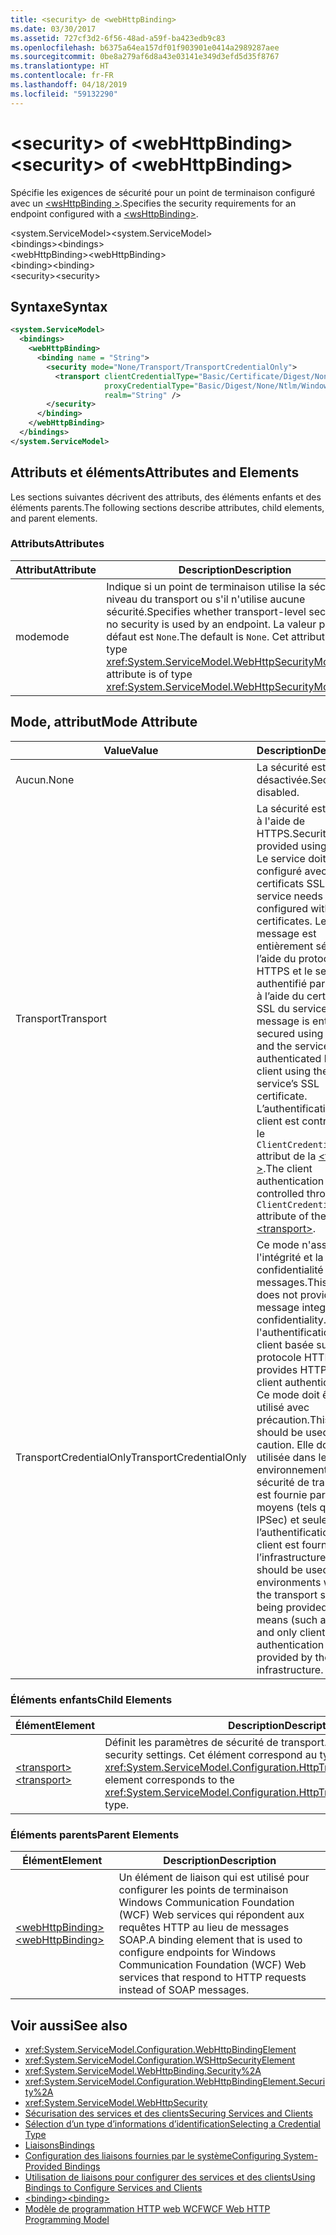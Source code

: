 ```yaml
---
title: <security> de <webHttpBinding>
ms.date: 03/30/2017
ms.assetid: 727cf3d2-6f56-48ad-a59f-ba423edb9c83
ms.openlocfilehash: b6375a64ea157df01f903901e0414a2989287aee
ms.sourcegitcommit: 0be8a279af6d8a43e03141e349d3efd5d35f8767
ms.translationtype: HT
ms.contentlocale: fr-FR
ms.lasthandoff: 04/18/2019
ms.locfileid: "59132290"
---
```

# <a name="security-of-webhttpbinding"></a><span data-ttu-id="52597-102">\<security> of \<webHttpBinding></span><span class="sxs-lookup"><span data-stu-id="52597-102">\<security> of \<webHttpBinding></span></span>
<span data-ttu-id="52597-103">Spécifie les exigences de sécurité pour un point de terminaison configuré avec un [ \<wsHttpBinding >](../../../../../docs/framework/configure-apps/file-schema/wcf/wshttpbinding.md).</span><span class="sxs-lookup"><span data-stu-id="52597-103">Specifies the security requirements for an endpoint configured with a [\<wsHttpBinding>](../../../../../docs/framework/configure-apps/file-schema/wcf/wshttpbinding.md).</span></span>  
  
 <span data-ttu-id="52597-104">\<system.ServiceModel></span><span class="sxs-lookup"><span data-stu-id="52597-104">\<system.ServiceModel></span></span>  
<span data-ttu-id="52597-105">\<bindings></span><span class="sxs-lookup"><span data-stu-id="52597-105">\<bindings></span></span>  
<span data-ttu-id="52597-106">\<webHttpBinding></span><span class="sxs-lookup"><span data-stu-id="52597-106">\<webHttpBinding></span></span>  
<span data-ttu-id="52597-107">\<binding></span><span class="sxs-lookup"><span data-stu-id="52597-107">\<binding></span></span>  
<span data-ttu-id="52597-108">\<security></span><span class="sxs-lookup"><span data-stu-id="52597-108">\<security></span></span>  
  
## <a name="syntax"></a><span data-ttu-id="52597-109">Syntaxe</span><span class="sxs-lookup"><span data-stu-id="52597-109">Syntax</span></span>  
  
```xml  
<system.ServiceModel>
  <bindings>
    <webHttpBinding>
      <binding name = "String">
        <security mode="None/Transport/TransportCredentialOnly">
          <transport clientCredentialType="Basic/Certificate/Digest/None/Ntlm/Windows"
                     proxyCredentialType="Basic/Digest/None/Ntlm/Windows"
                     realm="String" />
        </security>
      </binding>
    </webHttpBinding>
  </bindings>
</system.ServiceModel>
```  
  
## <a name="attributes-and-elements"></a><span data-ttu-id="52597-110">Attributs et éléments</span><span class="sxs-lookup"><span data-stu-id="52597-110">Attributes and Elements</span></span>  
 <span data-ttu-id="52597-111">Les sections suivantes décrivent des attributs, des éléments enfants et des éléments parents.</span><span class="sxs-lookup"><span data-stu-id="52597-111">The following sections describe attributes, child elements, and parent elements.</span></span>  
  
### <a name="attributes"></a><span data-ttu-id="52597-112">Attributs</span><span class="sxs-lookup"><span data-stu-id="52597-112">Attributes</span></span>  
  
|<span data-ttu-id="52597-113">Attribut</span><span class="sxs-lookup"><span data-stu-id="52597-113">Attribute</span></span>|<span data-ttu-id="52597-114">Description</span><span class="sxs-lookup"><span data-stu-id="52597-114">Description</span></span>|  
|---------------|-----------------|  
|<span data-ttu-id="52597-115">mode</span><span class="sxs-lookup"><span data-stu-id="52597-115">mode</span></span>|<span data-ttu-id="52597-116">Indique si un point de terminaison utilise la sécurité au niveau du transport ou s'il n'utilise aucune sécurité.</span><span class="sxs-lookup"><span data-stu-id="52597-116">Specifies whether transport-level security or no security is used by an endpoint.</span></span> <span data-ttu-id="52597-117">La valeur par défaut est `None`.</span><span class="sxs-lookup"><span data-stu-id="52597-117">The default is `None`.</span></span> <span data-ttu-id="52597-118">Cet attribut est de type <xref:System.ServiceModel.WebHttpSecurityMode>.</span><span class="sxs-lookup"><span data-stu-id="52597-118">This attribute is of type <xref:System.ServiceModel.WebHttpSecurityMode>.</span></span>|  
  
## <a name="mode-attribute"></a><span data-ttu-id="52597-119">Mode, attribut</span><span class="sxs-lookup"><span data-stu-id="52597-119">Mode Attribute</span></span>  
  
|<span data-ttu-id="52597-120">Value</span><span class="sxs-lookup"><span data-stu-id="52597-120">Value</span></span>|<span data-ttu-id="52597-121">Description</span><span class="sxs-lookup"><span data-stu-id="52597-121">Description</span></span>|  
|-----------|-----------------|  
|<span data-ttu-id="52597-122">Aucun.</span><span class="sxs-lookup"><span data-stu-id="52597-122">None</span></span>|<span data-ttu-id="52597-123">La sécurité est désactivée.</span><span class="sxs-lookup"><span data-stu-id="52597-123">Security is disabled.</span></span>|  
|<span data-ttu-id="52597-124">Transport</span><span class="sxs-lookup"><span data-stu-id="52597-124">Transport</span></span>|<span data-ttu-id="52597-125">La sécurité est fournie à l'aide de HTTPS.</span><span class="sxs-lookup"><span data-stu-id="52597-125">Security is provided using HTTPS.</span></span> <span data-ttu-id="52597-126">Le service doit être configuré avec les certificats SSL.</span><span class="sxs-lookup"><span data-stu-id="52597-126">The service needs to be configured with SSL certificates.</span></span> <span data-ttu-id="52597-127">Le message est entièrement sécurisé à l’aide du protocole HTTPS et le service est authentifié par le client à l’aide du certificat SSL du service.</span><span class="sxs-lookup"><span data-stu-id="52597-127">The message is entirely secured using HTTPS and the service is authenticated by the client using the service’s SSL certificate.</span></span> <span data-ttu-id="52597-128">L’authentification du client est contrôlée par le `ClientCredentialType` attribut de la [ \<transport >](../../../../../docs/framework/configure-apps/file-schema/wcf/transport-of-webhttpbinding.md).</span><span class="sxs-lookup"><span data-stu-id="52597-128">The client authentication is controlled through the `ClientCredentialType` attribute of the [\<transport>](../../../../../docs/framework/configure-apps/file-schema/wcf/transport-of-webhttpbinding.md).</span></span>|  
|<span data-ttu-id="52597-129">TransportCredentialOnly</span><span class="sxs-lookup"><span data-stu-id="52597-129">TransportCredentialOnly</span></span>|<span data-ttu-id="52597-130">Ce mode n'assure pas l'intégrité et la confidentialité des messages.</span><span class="sxs-lookup"><span data-stu-id="52597-130">This mode does not provide message integrity and confidentiality.</span></span> <span data-ttu-id="52597-131">Il fournit l'authentification du client basée sur le protocole HTTP.</span><span class="sxs-lookup"><span data-stu-id="52597-131">It provides HTTP-based client authentication.</span></span> <span data-ttu-id="52597-132">Ce mode doit être utilisé avec précaution.</span><span class="sxs-lookup"><span data-stu-id="52597-132">This mode should be used with caution.</span></span> <span data-ttu-id="52597-133">Elle doit être utilisée dans les environnements où la sécurité de transport est fournie par d’autres moyens (tels que IPSec) et seulement l’authentification du client est fournie par l’infrastructure WCF.</span><span class="sxs-lookup"><span data-stu-id="52597-133">It should be used in environments where the transport security is being provided by other means (such as IPSec) and only client authentication is provided by the WCF infrastructure.</span></span>|  
  
### <a name="child-elements"></a><span data-ttu-id="52597-134">Éléments enfants</span><span class="sxs-lookup"><span data-stu-id="52597-134">Child Elements</span></span>  
  
|<span data-ttu-id="52597-135">Élément</span><span class="sxs-lookup"><span data-stu-id="52597-135">Element</span></span>|<span data-ttu-id="52597-136">Description</span><span class="sxs-lookup"><span data-stu-id="52597-136">Description</span></span>|  
|-------------|-----------------|  
|[<span data-ttu-id="52597-137">\<transport></span><span class="sxs-lookup"><span data-stu-id="52597-137">\<transport></span></span>](../../../../../docs/framework/configure-apps/file-schema/wcf/transport-of-webhttpbinding.md)|<span data-ttu-id="52597-138">Définit les paramètres de sécurité de transport.</span><span class="sxs-lookup"><span data-stu-id="52597-138">Defines the transport security settings.</span></span> <span data-ttu-id="52597-139">Cet élément correspond au type <xref:System.ServiceModel.Configuration.HttpTransportSecurityElement>.</span><span class="sxs-lookup"><span data-stu-id="52597-139">This element corresponds to the <xref:System.ServiceModel.Configuration.HttpTransportSecurityElement> type.</span></span>|  
  
### <a name="parent-elements"></a><span data-ttu-id="52597-140">Éléments parents</span><span class="sxs-lookup"><span data-stu-id="52597-140">Parent Elements</span></span>  
  
|<span data-ttu-id="52597-141">Élément</span><span class="sxs-lookup"><span data-stu-id="52597-141">Element</span></span>|<span data-ttu-id="52597-142">Description</span><span class="sxs-lookup"><span data-stu-id="52597-142">Description</span></span>|  
|-------------|-----------------|  
|[<span data-ttu-id="52597-143">\<webHttpBinding></span><span class="sxs-lookup"><span data-stu-id="52597-143">\<webHttpBinding></span></span>](../../../../../docs/framework/configure-apps/file-schema/wcf/webhttpbinding.md)|<span data-ttu-id="52597-144">Un élément de liaison qui est utilisé pour configurer les points de terminaison Windows Communication Foundation (WCF) Web services qui répondent aux requêtes HTTP au lieu de messages SOAP.</span><span class="sxs-lookup"><span data-stu-id="52597-144">A binding element that is used to configure endpoints for Windows Communication Foundation (WCF) Web services that respond to HTTP requests instead of SOAP messages.</span></span>|  
  
## <a name="see-also"></a><span data-ttu-id="52597-145">Voir aussi</span><span class="sxs-lookup"><span data-stu-id="52597-145">See also</span></span>

- <xref:System.ServiceModel.Configuration.WebHttpBindingElement>
- <xref:System.ServiceModel.Configuration.WSHttpSecurityElement>
- <xref:System.ServiceModel.WebHttpBinding.Security%2A>
- <xref:System.ServiceModel.Configuration.WebHttpBindingElement.Security%2A>
- <xref:System.ServiceModel.WebHttpSecurity>
- [<span data-ttu-id="52597-146">Sécurisation des services et des clients</span><span class="sxs-lookup"><span data-stu-id="52597-146">Securing Services and Clients</span></span>](../../../../../docs/framework/wcf/feature-details/securing-services-and-clients.md)
- [<span data-ttu-id="52597-147">Sélection d’un type d’informations d’identification</span><span class="sxs-lookup"><span data-stu-id="52597-147">Selecting a Credential Type</span></span>](../../../../../docs/framework/wcf/feature-details/selecting-a-credential-type.md)
- [<span data-ttu-id="52597-148">Liaisons</span><span class="sxs-lookup"><span data-stu-id="52597-148">Bindings</span></span>](../../../../../docs/framework/wcf/bindings.md)
- [<span data-ttu-id="52597-149">Configuration des liaisons fournies par le système</span><span class="sxs-lookup"><span data-stu-id="52597-149">Configuring System-Provided Bindings</span></span>](../../../../../docs/framework/wcf/feature-details/configuring-system-provided-bindings.md)
- [<span data-ttu-id="52597-150">Utilisation de liaisons pour configurer des services et des clients</span><span class="sxs-lookup"><span data-stu-id="52597-150">Using Bindings to Configure Services and Clients</span></span>](../../../../../docs/framework/wcf/using-bindings-to-configure-services-and-clients.md)
- [<span data-ttu-id="52597-151">\<binding></span><span class="sxs-lookup"><span data-stu-id="52597-151">\<binding></span></span>](../../../../../docs/framework/misc/binding.md)
- [<span data-ttu-id="52597-152">Modèle de programmation HTTP web WCF</span><span class="sxs-lookup"><span data-stu-id="52597-152">WCF Web HTTP Programming Model</span></span>](../../../../../docs/framework/wcf/feature-details/wcf-web-http-programming-model.md)
